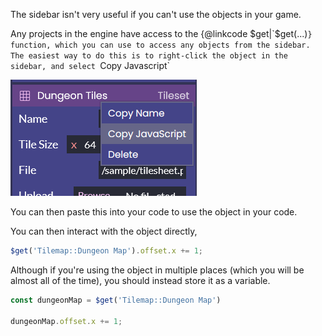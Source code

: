 The sidebar isn't very useful if you can't use the objects in your game.

Any projects in the engine have access to the {@linkcode $get|`$get(...)`} function, which you can use to access any objects from the sidebar. The easiest way to do this is to right-click the object in the sidebar, and select `Copy Javascript`

![](/tutorials/rc_copy_javascript.png)

You can then paste this into your code to use the object in your code.

You can then interact with the object directly,

```js
$get('Tilemap::Dungeon Map').offset.x += 1;
```

Although if you're using the object in multiple places (which you will be almost all of the time), you should instead store it as a variable.

```js
const dungeonMap = $get('Tilemap::Dungeon Map')

dungeonMap.offset.x += 1;
```
